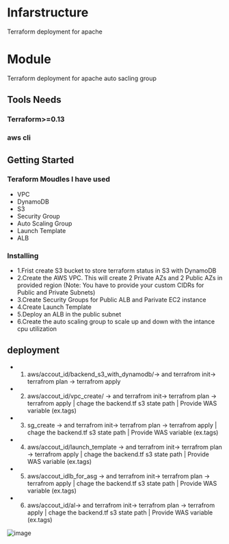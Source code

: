 # Infarstructure
Terraform deployment for apache
# Module
Terraform deployment for apache auto sacling group

## Tools Needs
### Terraform>=0.13
### aws cli


## Getting Started

### Teraform Moudles I have used

* VPC
* DynamoDB
* S3
* Security Group
* Auto Scaling Group
* Launch Template
* ALB

### Installing

* 1.Frist create S3 bucket to store terraform status in S3 with DynamoDB
* 2.Create the AWS VPC. This will create 2 Private AZs and 2 Public AZs in provided region (Note: You have to provide your custom CIDRs for Public and Private Subnets)
* 3.Create Security Groups for Public ALB and Parivate EC2 instance 
* 4.Create Launch Template
* 5.Deploy an ALB in the public subnet
* 6.Create the auto scaling group to scale up and down with the intance cpu utilization


## deployment
* 1. aws/accout_id/backend_s3_with_dynamodb/-> and  terrafrom init-> terrafrom plan -> terrafrom apply 
* 2. aws/accout_id/vpc_create/ -> and  terrafrom init-> terrafrom plan -> terrafrom apply  | chage the backend.tf s3 state path | Provide WAS variable (ex.tags) 
* 3. sg_create -> and  terrafrom init-> terrafrom plan -> terrafrom apply  | chage the backend.tf s3 state path | Provide WAS variable (ex.tags) 
* 4. aws/accout_id/launch_template -> and  terrafrom init-> terrafrom plan -> terrafrom apply | chage the backend.tf s3 state path | Provide WAS variable (ex.tags) 
* 5. aws/accout_idlb_for_asg -> and  terrafrom init-> terrafrom plan -> terrafrom apply | chage the backend.tf s3 state path | Provide WAS variable (ex.tags) 
* 6. aws/accout_id/al-> and  terrafrom init-> terrafrom plan -> terrafrom apply | chage the backend.tf s3 state path | Provide WAS variable (ex.tags) 



![image](https://user-images.githubusercontent.com/29304495/168034105-04091c39-9a2c-45bc-9d8a-c09d9b441782.png)
